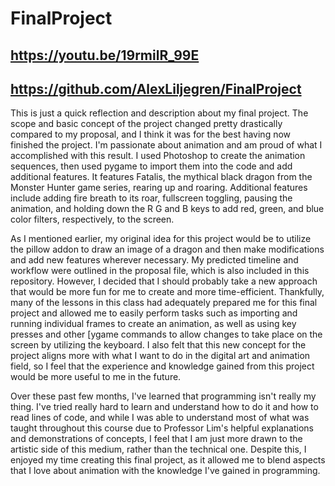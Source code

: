 # FinalProject
## https://youtu.be/19rmilR_99E
## https://github.com/AlexLiljegren/FinalProject
This is just a quick reflection and description about my final project. The scope and basic concept of the project changed pretty drastically compared to my proposal, and I think it was for the best having now finished the project. I'm passionate about animation and am proud of what I accomplished with this result. I used Photoshop to create the animation sequences, then used pygame to import them into the code and add additional features. It features Fatalis, the mythical black dragon from the Monster Hunter game series, rearing up and roaring. Additional features include adding fire breath to its roar, fullscreen toggling, pausing the animation, and holding down the R G and B keys to add red, green, and blue color filters, respectively, to the screen.

As I mentioned earlier, my original idea for this project would be to utilize the pillow addon to draw an image of a dragon and then make modifications and add new features wherever necessary. My predicted timeline and workflow were outlined in the proposal file, which is also included in this repository. However, I decided that I should probably take a new approach that would be more fun for me to create and more time-efficient. Thankfully, many of the lessons in this class had adequately prepared me for this final project and allowed me to easily perform tasks such as importing and running individual frames to create an animation, as well as using key presses and other [ygame commands to allow changes to take place on the screen by utilizing the keyboard. I also felt that this new concept for the project aligns more with what I want to do in the digital art and animation field, so I feel that the experience and knowledge gained from this project would be more useful to me in the future.

Over these past few months, I've learned that programming isn't really my thing. I've tried really hard to learn and understand how to do it and how to read lines of code, and while I was able to understand most of what was taught throughout this course due to Professor Lim's helpful explanations and demonstrations of concepts, I feel that I am just more drawn to the artistic side of this medium, rather than the technical one. Despite this, I enjoyed my time creating this final project, as it allowed me to blend aspects that I love about animation with the knowledge I've gained in programming.
